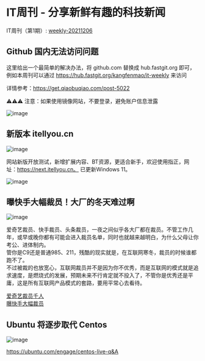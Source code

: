 # IT周刊 - 分享新鲜有趣的科技新闻

IT周刊（第1期）: [weekly-20211206](weekly-20211206.md)

## Github 国内无法访问问题

这里给出一个最简单的解决办法，将 github.com 替换成 hub.fastgit.org 即可，例如本周刊可以通过 https://hub.fastgit.org/kangfenmao/it-weekly 来访问  

详情参考：https://get.qiaobuqiao.com/post-5022  

⚠️⚠️⚠️ 注意：如果使用镜像网站，不要登录，避免账户信息泄露

![image](https://user-images.githubusercontent.com/8253512/145137280-cfc55367-95ae-4bf5-91ae-f4a45cce0fcb.png)

## 新版本 itellyou.cn

![image](https://user-images.githubusercontent.com/8253512/145138539-9a981ea6-3e1f-45ae-9f5a-ddd1c296ce17.png)

网站新版开放测试，新增扩展内容、BT资源，更适合新手，欢迎使用指正，网址：https://next.itellyou.cn。 已更新Windows 11。

![image](https://user-images.githubusercontent.com/8253512/145138352-f70f9644-41bb-4500-8137-487ced116cbb.png)

## 曝快手大幅裁员！大厂的冬天难过啊

![image](https://user-images.githubusercontent.com/8253512/145141823-31f74a2e-1bc7-4dde-ae26-f0b500f798e6.png)

爱奇艺裁员、快手裁员、头条裁员，一夜之间似乎各大厂都在裁员。不管工作几年，或早或晚你都有可能会进入裁员名单，同时也就越来越明白，为什么父母让你考公、进体制内。  
管你是C9还是普通985、211，残酷的现实就是，在互联网寒冬，裁员的时候谁都跑不了。  
不过被裁的也放宽心，互联网裁员并不是因为你不优秀，而是互联网的模式就是追求速度，是燃烧式的发展，预期未来不行肯定就不投入了，不管你是优秀还是平庸，这是所有互联网产品模式的套路，要用平常心去看待。  

[爱奇艺裁员千人](https://www.thepaper.cn/newsDetail_forward_15656767)  
[曝快手大幅裁员](https://www.163.com/dy/article/GQKV5G5J0519QQUP.html)

## Ubuntu 将逐步取代 Centos

![image](https://user-images.githubusercontent.com/8253512/145144296-373656d5-bc45-4b54-86aa-57a4ab5664ae.png)

https://ubuntu.com/engage/centos-live-q&A
